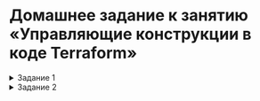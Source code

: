 # Домашнее задание к занятию «Управляющие конструкции в коде Terraform»

<details><summary>Задание 1</summary>

  Изучил проект и заполнил файл personal.auto.tfvars данными своего облака. Проект инициализровался успешно

  Доступ в «Группы безопасности» в ЛК Yandex Cloud есть.

  Скриншот входящих правил 

  ![](https://github.com/Granit16/terraform-hw-03/blob/main/screenshots/ingress.png)
</details>


<details><summary>Задание 2</summary>

  Описал в файле count-vm.tf создание двух веритаульных машин c использованием мета-аргумента **count loop**,
  а в файле for_each-vm.tf описал создание двух ВМ через используя мета-аргумент **for_each loop** c одной общей переменной.
  
  Для считывания ключа **~/.ssh/id_ed25519.pub** и его последующего использования в блоке metadata используется функция **file()**

  Инициализировал и выполнил проект

</details>
